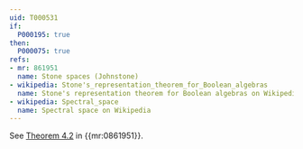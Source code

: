 ```yaml
---
uid: T000531
if:
  P000195: true
then:
  P000075: true
refs:
- mr: 861951
  name: Stone spaces (Johnstone)
- wikipedia: Stone's_representation_theorem_for_Boolean_algebras
  name: Stone's representation theorem for Boolean algebras on Wikipedia
- wikipedia: Spectral_space
  name: Spectral space on Wikipedia
---
```

See [Theorem 4.2](https://www.google.com/books/edition/Stone_Spaces/CiWwoLNbpykC?gbpv=1&pg=PA69) in {{mr:0861951}}.
